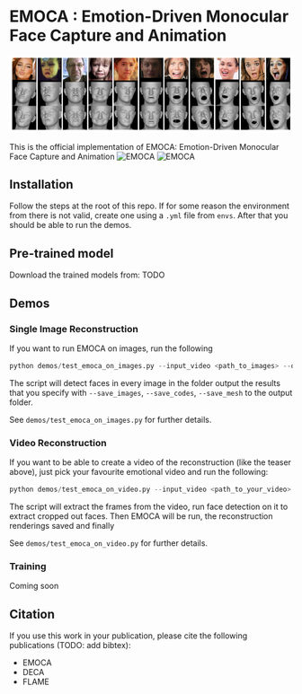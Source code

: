 # EMOCA : Emotion-Driven Monocular Face Capture and Animation 

 ![EMOCA](emoca.png)

This is the official implementation of EMOCA: Emotion-Driven Monocular Face Capture and Animation 
 ![EMOCA](EMOCA_gif_sparse_det.gif)  ![EMOCA](EMOCA_gif_sparse_rec.gif)  <!-- ![EMOCA](EMOCA_gif_sparse_rec_trans.gif)  -->

## Installation 

Follow the steps at the root of this repo. If for some reason the environment from there is not valid, create one using a `.yml` file from `envs`. After that you should be able to run the demos. 

## Pre-trained model 
Download the trained models from: TODO


## Demos 


### Single Image Reconstruction 
If you want to run EMOCA on images, run the following
```python 
python demos/test_emoca_on_images.py --input_video <path_to_images> --output_folder <set_your_output_path> --model_name EMOCA 
```
The script will detect faces in every image in the folder output the results that you specify with `--save_images`, `--save_codes`, `--save_mesh` to the output folder. 

See `demos/test_emoca_on_images.py` for further details.

### Video Reconstruction 
If you want to be able to create a video of the reconstruction (like the teaser above), just pick your favourite emotional video and run the following:
```python 
python demos/test_emoca_on_video.py --input_video <path_to_your_video> --output_folder <set_your_output_path> --model_name EMOCA 
```
The script will extract the frames from the video, run face detection on it to extract cropped out faces. Then EMOCA will be run, the reconstruction renderings saved and finally 

See `demos/test_emoca_on_video.py` for further details.

### Training 
Coming soon


## Citation 
If you use this work in your publication, please cite the following publications (TODO: add bibtex): 
- EMOCA
- DECA 
- FLAME
